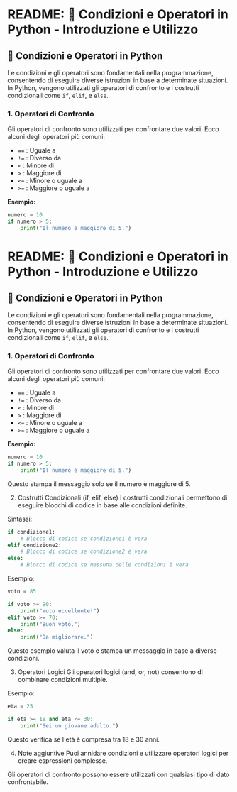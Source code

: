 # README: 🎯 Condizioni e Operatori in Python - Introduzione e Utilizzo

## 🚦 Condizioni e Operatori in Python

Le condizioni e gli operatori sono fondamentali nella programmazione, consentendo di eseguire diverse istruzioni in base a determinate situazioni. In Python, vengono utilizzati gli operatori di confronto e i costrutti condizionali come `if`, `elif`, e `else`.

### 1. Operatori di Confronto

Gli operatori di confronto sono utilizzati per confrontare due valori. Ecco alcuni degli operatori più comuni:

- `==` : Uguale a
- `!=` : Diverso da
- `<` : Minore di
- `>` : Maggiore di
- `<=` : Minore o uguale a
- `>=` : Maggiore o uguale a

**Esempio:**

```python
numero = 10
if numero > 5:
    print("Il numero è maggiore di 5.")
```

# README: 🎯 Condizioni e Operatori in Python - Introduzione e Utilizzo

## 🚦 Condizioni e Operatori in Python

Le condizioni e gli operatori sono fondamentali nella programmazione, consentendo di eseguire diverse istruzioni in base a determinate situazioni. In Python, vengono utilizzati gli operatori di confronto e i costrutti condizionali come `if`, `elif`, e `else`.

### 1. Operatori di Confronto

Gli operatori di confronto sono utilizzati per confrontare due valori. Ecco alcuni degli operatori più comuni:

- `==` : Uguale a
- `!=` : Diverso da
- `<` : Minore di
- `>` : Maggiore di
- `<=` : Minore o uguale a
- `>=` : Maggiore o uguale a

**Esempio:**


```python
numero = 10
if numero > 5:
    print("Il numero è maggiore di 5.")
```

Questo stampa il messaggio solo se il numero è maggiore di 5.

2. Costrutti Condizionali (if, elif, else)
I costrutti condizionali permettono di eseguire blocchi di codice in base alle condizioni definite.

Sintassi:

```python
if condizione1:
    # Blocco di codice se condizione1 è vera
elif condizione2:
    # Blocco di codice se condizione2 è vera
else:
    # Blocco di codice se nessuna delle condizioni è vera
```

Esempio:

```python
voto = 85

if voto >= 90:
    print("Voto eccellente!")
elif voto >= 70:
    print("Buon voto.")
else:
    print("Da migliorare.")
```

Questo esempio valuta il voto e stampa un messaggio in base a diverse condizioni.

3. Operatori Logici
Gli operatori logici (and, or, not) consentono di combinare condizioni multiple.

Esempio:

```python
eta = 25

if eta >= 18 and eta <= 30:
    print("Sei un giovane adulto.")
```

Questo verifica se l'età è compresa tra 18 e 30 anni.

4. Note aggiuntive
Puoi annidare condizioni e utilizzare operatori logici per creare espressioni complesse.

Gli operatori di confronto possono essere utilizzati con qualsiasi tipo di dato confrontabile.